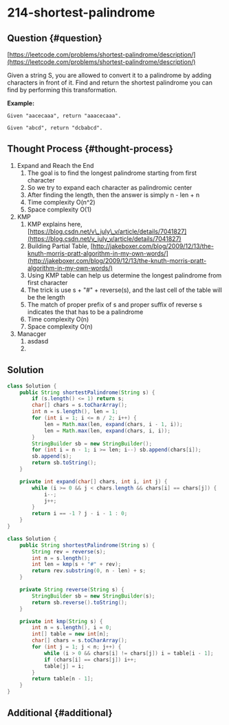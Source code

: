 # 214-shortest-palindrome

## Question {#question}

[https://leetcode.com/problems/shortest-palindrome/description/](https://leetcode.com/problems/shortest-palindrome/description/)

Given a string S, you are allowed to convert it to a palindrome by adding characters in front of it. Find and return the shortest palindrome you can find by performing this transformation.

**Example:**

```text
Given "aacecaaa", return "aaacecaaa".

Given "abcd", return "dcbabcd".
```

## Thought Process {#thought-process}

1. Expand and Reach the End
   1. The goal is to find the longest palindrome starting from first character
   2. So we try to expand each character as palindromic center
   3. After finding the length, then the answer is simply n - len + n
   4. Time complexity O\(n^2\)
   5. Space complexity O\(1\)  
2. KMP
   1. KMP explains here, [https://blog.csdn.net/v\_july\_v/article/details/7041827](https://blog.csdn.net/v_july_v/article/details/7041827)
   2. Building Partial Table, [http://jakeboxer.com/blog/2009/12/13/the-knuth-morris-pratt-algorithm-in-my-own-words/](http://jakeboxer.com/blog/2009/12/13/the-knuth-morris-pratt-algorithm-in-my-own-words/)
   3. Using KMP table can help us determine the longest palindrome from first character
   4. The trick is use s + "\#" + reverse\(s\), and the last cell of the table will be the length
   5. The match of proper prefix of s and proper suffix of reverse s indicates the that has to be a palindrome
   6. Time complexity O\(n\)
   7. Space complexity O\(n\) 
3. Manacger
   1. asdasd
   2. 

## Solution

```java
class Solution {
    public String shortestPalindrome(String s) {
        if (s.length() <= 1) return s;
        char[] chars = s.toCharArray();
        int n = s.length(), len = 1;
        for (int i = 1; i <= n / 2; i++) {
            len = Math.max(len, expand(chars, i - 1, i));
            len = Math.max(len, expand(chars, i, i));
        }
        StringBuilder sb = new StringBuilder();
        for (int i = n - 1; i >= len; i--) sb.append(chars[i]);
        sb.append(s);
        return sb.toString();
    }

    private int expand(char[] chars, int i, int j) {
        while (i >= 0 && j < chars.length && chars[i] == chars[j]) {
            i--;
            j++;
        }
        return i == -1 ? j - i - 1 : 0;
    }
}
```

```java
class Solution {
    public String shortestPalindrome(String s) {
        String rev = reverse(s);
        int n = s.length();
        int len = kmp(s + "#" + rev);
        return rev.substring(0, n - len) + s;
    }

    private String reverse(String s) {
        StringBuilder sb = new StringBuilder(s);
        return sb.reverse().toString();
    }

    private int kmp(String s) {
        int n = s.length(), i = 0;
        int[] table = new int[n];
        char[] chars = s.toCharArray();
        for (int j = 1; j < n; j++) {
            while (i > 0 && chars[i] != chars[j]) i = table[i - 1];
            if (chars[i] == chars[j]) i++;
            table[j] = i;
        }
        return table[n - 1];
    }
}
```

## Additional {#additional}

